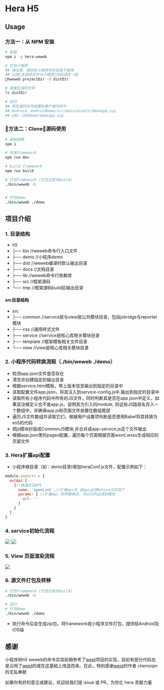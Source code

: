 # Hera H5

## Usage

### 方法一：从 NPM 安装

```sh
# 安装
npm i -g hera-weweb

# 打包小程序
## 请注意，请勿在小程序所在目录下使用
## 以防生成的文件与小程序代码混在一起
hweweb projectDir -d distDir

# 查看生成的文件
ls distDir

# 运行
## 将生成的文件放置在客户端代码中
## Android：AndroidDemo/src/main/assets/demoapp.zip
## iOS：iOSDemo/demoapp.zip
```

### 方法二：Clone源码使用

``` sh
# 安装依赖
npm i

# 开发framework
npm run dev

# build framework
npm run build

# 打包framework (打包之前先build)
./bin/weweb -b


# 打包demo
./bin/weweb ./demo

```

## 项目介绍

### 1. 目录结构

- h5
- ├── bin         //weweb命令行入口文件
- ├── demo        //小程序demo
- ├── dist        //weweb编译时默认输出目录
- ├── docs        //文档目录
- ├── lib         //weweb命令行依赖库
- ├── src         //框架源码
- └── tmp         //框架源码build后输出目录

#### src目录结构

- src
- ├── common     //service层与view层公共模块目录，包括jsbridge与reporter模块
- ├── css        //通用样式文件
- ├── service    //service层核心库相关模块目录
- ├── template   //框架模板相关文件目录
- └── view      //view层核心库相关模块目录

### 2. 小程序代码转换流程（./bin/weweb ./demo）

- 检测app.json文件是否存在
- 清空并创建指定的输出目录
- 根据service.html模板，带上版本信息输出到指定的目录中
- 读取配置文件app.json，将其注入到service-config.js中,输出到指定的目录中
- 读取所有小程序代码中所有的JS文件，同时判断其是否在app.json中定义，如果其没被定义也不是app.js，说明其为引入的module, 将这些JS路径名存入一个数组中，并确保app.js和页面文件放置在数组尾部
- 遍历JS文件数组并读取它们，根据用户设置项判断是否使用Babel将其转换为es5的代码
- 把js模块封装成CommonJS模块,并合并成app-service.js这个文件输出
- 根据app.json里的pages配置，遍历每个页面根据页面wxml,wxss生成相应的页面文件

### 3. Hera扩展api配置
- 小程序根目录（如：demo目录)增加heraConf.js文件，配置示例如下：

```javascript
module.exports = {
  extApi:[
    {//普通交互API
      name: 'openLink',//扩展api名 该api必须Native方实现了
      params: { //扩展api 的参数格式，可以只列必须的属性
        url: ''
      }
    }
  ]
}

```
### 4. service初始化流程
![](docs/Hera-service.jpg)
![](docs/appRoute.jpg)

### 5. View 页面渲染流程
![](docs/View-reader.jpg)


### 6. 源文件打包及转移

``` sh
# 打包framework (打包之前先build)
./bin/weweb -b

# 运行
# 打包demo
./bin/weweb ./demo

```

- 执行命令后会生成zip包，将framework或小程序文件打包，提供给Android及iOS端

## 感谢

小程序转h5 weweb的命令实现前期参考了[wept]项目的实现，目前有部分代码也是沿用了[wept]的或在这基础上改造而来。在此，特别感谢[wept]的作者 chemzqm 的无私奉献

如果你有好的意见或建议，欢迎给我们提 issue 或 PR，为优化 hera 贡献力量

[wept]: https://chemzqm.github.io/wept/#/
